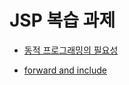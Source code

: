 # JSP 복습 과제

* [동적 프로그래밍의 필요성](https://github.com/wjdrbs96/DB_Programming/blob/master/AssignmentJSP/1.md)

* [forward and include]()